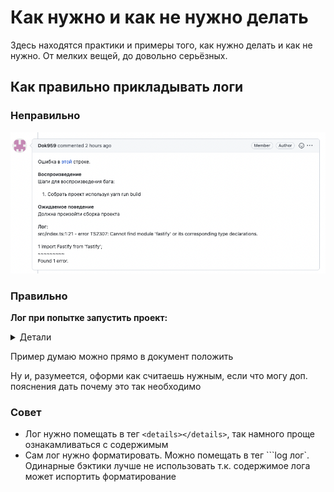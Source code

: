 # Как нужно и как не нужно делать

Здесь находятся практики и примеры того, как нужно делать и как не нужно. От мелких вещей, до довольно серьёзных.

## Как правильно прикладывать логи

### Неправильно

![logs](./assets/images/logs.png)

### Правильно

**Лог при попытке запустить проект:**

<details>
<summary>Детали</summary>

```log
src/index.ts:1:21 - error TS2307: Cannot find module 'fastify' or its corresponding type declarations.

1 import Fastify from 'fastify';
~~~~~~~~~
Found 1 error.
```

</details>

Пример думаю можно прямо в документ положить

Ну и, разумеется, оформи как считаешь нужным, если что могу доп. пояснения дать почему это так необходимо

### Совет

- Лог нужно помещать в тег `<details></details>`, так намного проще ознакамливаться с содержимым
- Сам лог нужно форматировать. Можно помещать в тег \```log лог\`. Одинарные бэктики лучше не использовать т.к. содержимое лога может испортить форматирование

